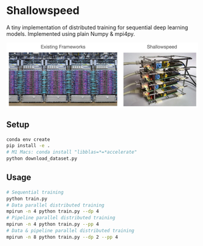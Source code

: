 # Shallowspeed

A tiny implementation of distributed training for sequential deep learning models.
Implemented using plain Numpy & mpi4py.

![](.github/assets/title_picture.jpg)

## Setup
```bash
conda env create
pip install -e .
# M1 Macs: conda install "libblas=*=*accelerate"
python download_dataset.py
```

## Usage
```bash
# Sequential training
python train.py
# Data parallel distributed training
mpirun -n 4 python train.py --dp 4
# Pipeline parallel distributed training
mpirun -n 4 python train.py --pp 4
# Data & pipeline parallel distributed training
mpirun -n 8 python train.py --dp 2 --pp 4
```
